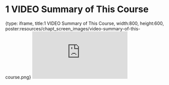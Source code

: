 # 1 VIDEO Summary of This Course
 
{type: iframe, title:1 VIDEO Summary of This Course, width:800, height:600, poster:resources/chapt_screen_images/video-summary-of-this-course.png}
![](https://hutchdatascience.org/AI_for_Decision_Makers/no_toc/video-summary-of-this-course.html)
 

 
